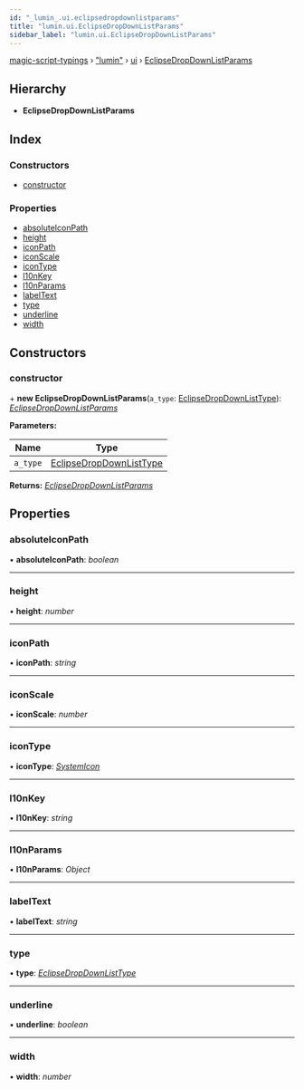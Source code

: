 ```yaml
---
id: "_lumin_.ui.eclipsedropdownlistparams"
title: "lumin.ui.EclipseDropDownListParams"
sidebar_label: "lumin.ui.EclipseDropDownListParams"
---
```


[magic-script-typings](../index.md) › [&quot;lumin&quot;](../modules/_lumin_.md) › [ui](../modules/_lumin_.ui.md) › [EclipseDropDownListParams](_lumin_.ui.eclipsedropdownlistparams.md)

## Hierarchy

* **EclipseDropDownListParams**

## Index

### Constructors

* [constructor](_lumin_.ui.eclipsedropdownlistparams.md#constructor)

### Properties

* [absoluteIconPath](_lumin_.ui.eclipsedropdownlistparams.md#absoluteiconpath)
* [height](_lumin_.ui.eclipsedropdownlistparams.md#height)
* [iconPath](_lumin_.ui.eclipsedropdownlistparams.md#iconpath)
* [iconScale](_lumin_.ui.eclipsedropdownlistparams.md#iconscale)
* [iconType](_lumin_.ui.eclipsedropdownlistparams.md#icontype)
* [l10nKey](_lumin_.ui.eclipsedropdownlistparams.md#l10nkey)
* [l10nParams](_lumin_.ui.eclipsedropdownlistparams.md#l10nparams)
* [labelText](_lumin_.ui.eclipsedropdownlistparams.md#labeltext)
* [type](_lumin_.ui.eclipsedropdownlistparams.md#type)
* [underline](_lumin_.ui.eclipsedropdownlistparams.md#underline)
* [width](_lumin_.ui.eclipsedropdownlistparams.md#width)

## Constructors

###  constructor

\+ **new EclipseDropDownListParams**(`a_type`: [EclipseDropDownListType](../enums/_lumin_.ui.eclipsedropdownlisttype.md)): *[EclipseDropDownListParams](_lumin_.ui.eclipsedropdownlistparams.md)*

**Parameters:**

Name | Type |
------ | ------ |
`a_type` | [EclipseDropDownListType](../enums/_lumin_.ui.eclipsedropdownlisttype.md) |

**Returns:** *[EclipseDropDownListParams](_lumin_.ui.eclipsedropdownlistparams.md)*

## Properties

###  absoluteIconPath

• **absoluteIconPath**: *boolean*

___

###  height

• **height**: *number*

___

###  iconPath

• **iconPath**: *string*

___

###  iconScale

• **iconScale**: *number*

___

###  iconType

• **iconType**: *[SystemIcon](../enums/_lumin_.ui.systemicon.md)*

___

###  l10nKey

• **l10nKey**: *string*

___

###  l10nParams

• **l10nParams**: *Object*

___

###  labelText

• **labelText**: *string*

___

###  type

• **type**: *[EclipseDropDownListType](../enums/_lumin_.ui.eclipsedropdownlisttype.md)*

___

###  underline

• **underline**: *boolean*

___

###  width

• **width**: *number*